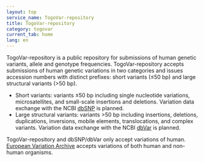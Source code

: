 ```yaml
---
layout: top
service_name: TogoVar-repository
title: TogoVar-repository
category: togovar
current_tab: home
lang: en
---
```


TogoVar-repository is a public repository for submissions of human genetic variants, allele and genotype frequencies. TogoVar-repository accepts submissions of human genetic variations in two categories and issues accession numbers with distinct prefixes: short variants (&le;50 bp) and large structural variants (>50 bp).

* Short variants: variants &le;50 bp including single nucleotide variations, microsatellites, and small-scale insertions and deletions. Variation data exchange with the NCBI [dbSNP](https://ncbi.nlm.nih.gov/snp/) is planned.
* Large structural variants: variants >50 bp including insertions, deletions, duplications, inversions, mobile elements, translocations, and complex variants. Variation data exchange with the NCBI [dbVar](https://ncbi.nlm.nih.gov/dbvar/) is planned.

TogoVar-repository and dbSNP/dbVar only accept variations of human. [European Variation Archive](https://www.ebi.ac.uk/eva/) accepts variations of both human and non-human organisms.    
